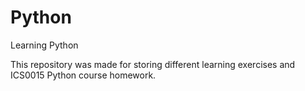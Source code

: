 # Python
Learning Python

This repository was made for storing different learning exercises and ICS0015 Python course homework.
